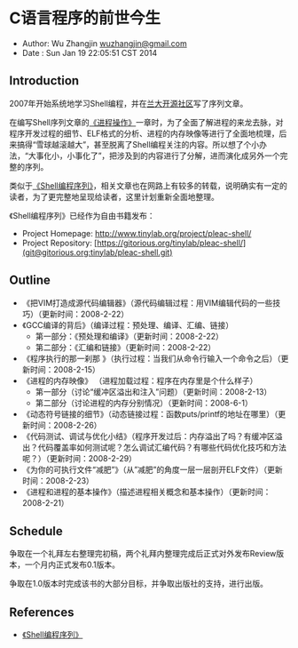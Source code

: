 

# C语言程序的前世今生 

- Author: Wu Zhangjin <wuzhangjin@gmail.com>
- Date  : Sun Jan 19 22:05:51 CST 2014

## Introduction

2007年开始系统地学习Shell编程，并在[兰大开源社区](http://oss.lzu.edu.cn)写了序列文章。

在编写Shell序列文章的[《进程操作》](http://www.tinylab.org/shell-programming-paradigm-of-process-operations/)一章时，为了全面了解进程的来龙去脉，对程序开发过程的细节、ELF格式的分析、进程的内存映像等进行了全面地梳理，后来搞得“雪球越滚越大”，甚至脱离了Shell编程关注的内容。所以想了个小办法，“大事化小，小事化了”，把涉及到的内容进行了分解，进而演化成另外一个完整的序列。

类似于[《Shell编程序列》](http://www.tinylab.org/shell-programming-paradigm-series-index-review/)，相关文章也在网路上有较多的转载，说明确实有一定的读者，为了更完整地呈现给读者，这里计划重新全面地整理。

《Shell编程序列》已经作为自由书籍发布：

- Project Homepage: <http://www.tinylab.org/project/pleac-shell/>
- Project Repository: [https://gitorious.org/tinylab/pleac-shell/](git@gitorious.org:tinylab/pleac-shell.git)

## Outline

-   《把VIM打造成源代码编辑器》（源代码编辑过程：用VIM编辑代码的一些技巧）（更新时间：2008-2-22）
-   《GCC编译的背后》（编译过程：预处理、编译、汇编、链接）
    - 第一部分：《预处理和编译》（更新时间：2008-2-22）
    - 第二部分：《汇编和链接》（更新时间：2008-2-22）
-   《程序执行的那一刹那 》（执行过程：当我们从命令行输入一个命令之后）（更新时间：2008-2-15）
-   《进程的内存映像》 （进程加载过程：程序在内存里是个什么样子）
    - 第一部分（讨论“缓冲区溢出和注入”问题）（更新时间：2008-2-13）
    - 第二部分（讨论进程的内存分别情况）（更新时间：2008-6-1）
-   《动态符号链接的细节》（动态链接过程：函数puts/printf的地址在哪里）（更新时间：2008-2-26）
-   《代码测试、调试与优化小结》（程序开发过后：内存溢出了吗？有缓冲区溢出？代码覆盖率如何测试呢？怎么调试汇编代码？有哪些代码优化技巧和方法呢？）（更新时间：2008-2-29）
-   《为你的可执行文件“减肥”》（从”减肥”的角度一层一层剖开ELF文件）（更新时间：2008-2-23）
-   《进程和进程的基本操作》（描述进程相关概念和基本操作）（更新时间：2008-2-21）

## Schedule

争取在一个礼拜左右整理完初稿，两个礼拜内整理完成后正式对外发布Review版本，一个月内正式发布0.1版本。

争取在1.0版本时完成该书的大部分目标，并争取出版社的支持，进行出版。

## References

- [《Shell编程序列》](http://www.tinylab.org/shell-programming-paradigm-series-index-review/)
